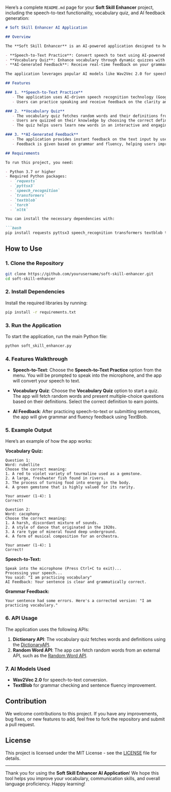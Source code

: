 Here’s a complete `README.md` page for your **Soft Skill Enhancer** project, including the speech-to-text functionality, vocabulary quiz, and AI feedback generation:

```markdown
# Soft Skill Enhancer AI Application

## Overview

The **Soft Skill Enhancer** is an AI-powered application designed to help individuals improve their soft skills, including vocabulary, communication, and speaking abilities. The application provides multiple features, including:

- **Speech-to-Text Practice**: Convert speech to text using AI-powered speech recognition.
- **Vocabulary Quiz**: Enhance vocabulary through dynamic quizzes with definitions fetched directly from the web.
- **AI-Generated Feedback**: Receive real-time feedback on your grammar and fluency based on text input, helping you identify areas for improvement.

The application leverages popular AI models like Wav2Vec 2.0 for speech-to-text, TextBlob for grammar checks, and dynamic word fetching from the internet for vocabulary development.

## Features

### 1. **Speech-to-Text Practice**
   - The application uses AI-driven speech recognition technology (Google Web Speech API or Wav2Vec 2.0) to transcribe spoken words into text.
   - Users can practice speaking and receive feedback on the clarity and accuracy of their speech.

### 2. **Vocabulary Quiz**
   - The vocabulary quiz fetches random words and their definitions from the internet via a public dictionary API.
   - Users are quizzed on their knowledge by choosing the correct definition from a list of multiple-choice options.
   - The quiz helps users learn new words in an interactive and engaging way.

### 3. **AI-Generated Feedback**
   - The application provides instant feedback on the text input by users using TextBlob.
   - Feedback is given based on grammar and fluency, helping users improve their language skills.

## Requirements

To run this project, you need:

- Python 3.7 or higher
- Required Python packages:
  - `requests`
  - `pyttsx3`
  - `speech_recognition`
  - `transformers`
  - `textblob`
  - `torch`
  - `nltk`

You can install the necessary dependencies with:

```bash
pip install requests pyttsx3 speech_recognition transformers textblob torch nltk
```

## How to Use

### 1. Clone the Repository

```bash
git clone https://github.com/yourusername/soft-skill-enhancer.git
cd soft-skill-enhancer
```

### 2. Install Dependencies

Install the required libraries by running:

```bash
pip install -r requirements.txt
```

### 3. Run the Application

To start the application, run the main Python file:

```bash
python soft_skill_enhancer.py
```

### 4. Features Walkthrough

- **Speech-to-Text**: Choose the **Speech-to-Text Practice** option from the menu. You will be prompted to speak into the microphone, and the app will convert your speech to text.
  
- **Vocabulary Quiz**: Choose the **Vocabulary Quiz** option to start a quiz. The app will fetch random words and present multiple-choice questions based on their definitions. Select the correct definition to earn points.

- **AI Feedback**: After practicing speech-to-text or submitting sentences, the app will give grammar and fluency feedback using TextBlob.

### 5. Example Output

Here’s an example of how the app works:

**Vocabulary Quiz:**

```
Question 1:
Word: rubellite
Choose the correct meaning:
1. A red to violet variety of tourmaline used as a gemstone.
2. A large, freshwater fish found in rivers.
3. The process of turning food into energy in the body.
4. A green gemstone that is highly valued for its rarity.

Your answer (1-4): 1
Correct!

Question 2:
Word: cacophony
Choose the correct meaning:
1. A harsh, discordant mixture of sounds.
2. A style of dance that originated in the 1920s.
3. A rare type of mineral found deep underground.
4. A form of musical composition for an orchestra.

Your answer (1-4): 1
Correct!
```

**Speech-to-Text:**

```
Speak into the microphone (Press Ctrl+C to exit)...
Processing your speech...
You said: "I am practicing vocabulary"
AI Feedback: Your sentence is clear and grammatically correct.
```

**Grammar Feedback:**

```
Your sentence had some errors. Here's a corrected version: "I am practicing vocabulary."
```

### 6. API Usage

The application uses the following APIs:

1. **Dictionary API**: The vocabulary quiz fetches words and definitions using the [DictionaryAPI](https://api.dictionaryapi.dev/).
2. **Random Word API**: The app can fetch random words from an external API, such as the [Random Word API](https://random-word-api.herokuapp.com/word?number=1).

### 7. AI Models Used

- **Wav2Vec 2.0** for speech-to-text conversion.
- **TextBlob** for grammar checking and sentence fluency improvement.

## Contribution

We welcome contributions to this project. If you have any improvements, bug fixes, or new features to add, feel free to fork the repository and submit a pull request.

## License

This project is licensed under the MIT License - see the [LICENSE](LICENSE) file for details.

---

Thank you for using the **Soft Skill Enhancer AI Application**! We hope this tool helps you improve your vocabulary, communication skills, and overall language proficiency. Happy learning!
```

